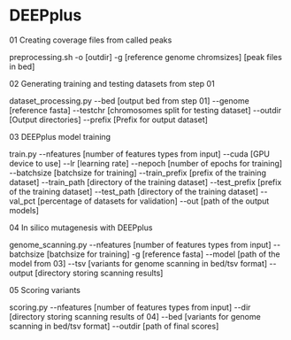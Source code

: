 # DEEPplus

01 Creating coverage files from called peaks

preprocessing.sh -o [outdir] -g [reference genome chromsizes] [peak files in bed]

02 Generating training and testing datasets from step 01

dataset_processing.py --bed [output bed from step 01] --genome [reference fasta] --testchr [chromosomes split for testing dataset] --outdir [Output directories] --prefix [Prefix for output dataset]

03 DEEPplus model training

train.py --nfeatures [number of features types from input] --cuda [GPU device to use] --lr [learning rate] --nepoch [number of epochs for training] --batchsize [batchsize for training] --train_prefix [prefix of the training dataset] --train_path [directory of the training dataset] --test_prefix [prefix of the training dataset] --test_path [directory of the training dataset] --val_pct [percentage of datasets for validation] --out [path of the output models]

04 In silico mutagenesis with DEEPplus

genome_scanning.py --nfeatures [number of features types from input] --batchsize [batchsize for training] -g [reference fasta] --model [path of the model from 03] --tsv [variants for genome scanning in bed/tsv format] --output [directory storing scanning results]

05 Scoring variants

scoring.py --nfeatures [number of features types from input] --dir [directory storing scanning results of 04] --bed [variants for genome scanning in bed/tsv format] --outdir [path of final scores]
